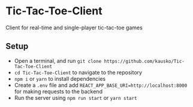 # Tic-Tac-Toe-Client
Client for real-time and single-player tic-tac-toe games

## Setup
- Open a terminal, and run `git clone https://github.com/kausko/Tic-Tac-Toe-Client`
- `cd Tic-Tac-Toe-Client` to navigate to the repository
- `npm i` or `yarn` to install dependencies
- Create a `.env` file and add `REACT_APP_BASE_URI=http://localhost:8000` for making requests to the backend
- Run the server using `npm run start` or `yarn start`
